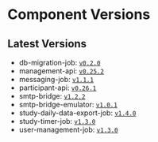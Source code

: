 # Component Versions


## Latest Versions

- db-migration-job: [`v0.2.0`](https://github.com/case-framework/case-backend/releases/tag/db-migration-job@v0.2.0)
- management-api: [`v0.25.2`](https://github.com/case-framework/case-backend/releases/tag/management-api@v0.25.2)
- messaging-job: [`v1.1.1`](https://github.com/case-framework/case-backend/releases/tag/messaging-job@v1.1.1)
- participant-api: [`v0.26.1`](https://github.com/case-framework/case-backend/releases/tag/participant-api@v0.26.1)
- smtp-bridge: [`v1.2.2`](https://github.com/case-framework/case-backend/releases/tag/smtp-bridge@v1.2.2)
- smtp-bridge-emulator: [`v1.0.1`](https://github.com/case-framework/case-backend/releases/tag/smtp-bridge-emulator@v1.0.1)
- study-daily-data-export-job: [`v1.4.0`](https://github.com/case-framework/case-backend/releases/tag/study-daily-data-export-job@v1.4.0)
- study-timer-job: [`v1.3.0`](https://github.com/case-framework/case-backend/releases/tag/study-timer-job@v1.3.0)
- user-management-job: [`v1.3.0`](https://github.com/case-framework/case-backend/releases/tag/user-management-job@v1.3.0)

